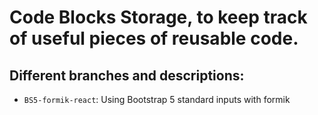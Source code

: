 # Code Blocks Storage, to keep track of useful pieces of reusable code.

## Different branches and descriptions:

- `BS5-formik-react`: Using Bootstrap 5 standard inputs with formik
